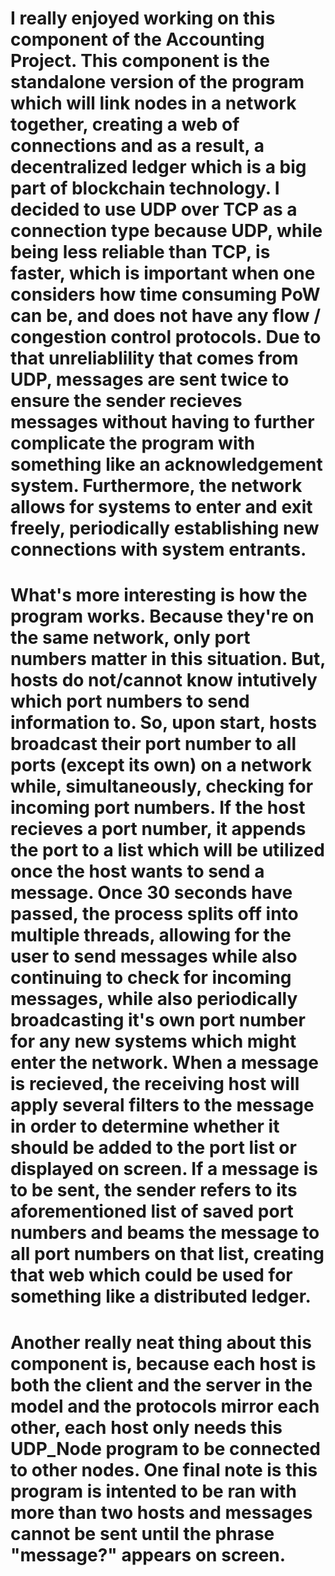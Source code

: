 # I really enjoyed working on this component of the Accounting Project. This component is the standalone version of the program which will link nodes in a network together, creating a web of connections and as a result, a decentralized ledger which is a big part of blockchain technology. I decided to use UDP over TCP as a connection type because UDP, while being less reliable than TCP, is faster, which is important when one considers how time consuming PoW can be, and does not have any flow / congestion control protocols. Due to that unreliablility that comes from UDP, messages are sent twice to ensure the sender recieves messages without having to further complicate the program with something like an acknowledgement system. Furthermore, the network allows for systems to enter and exit freely, periodically establishing new connections with system entrants. 
# 
# What's more interesting is how the program works. Because they're on the same network, only port numbers matter in this situation. But, hosts do not/cannot know intutively which port numbers to send information to. So, upon start, hosts broadcast their port number to all ports (except its own) on a network while, simultaneously, checking for incoming port numbers. If the host recieves a port number, it appends the port to a list which will be utilized once the host wants to send a message. Once 30 seconds have passed, the process splits off into multiple threads, allowing for the user to send messages while also continuing to check for incoming messages, while also periodically broadcasting it's own port number for any new systems which might enter the network. When a message is recieved, the receiving host will apply several filters to the message in order to determine whether it should be added to the port list or displayed on screen. If a message is to be sent, the sender refers to its aforementioned list of saved port numbers and beams the message to all port numbers on that list, creating that web which could be used for something like a distributed ledger.
#
# Another really neat thing about this component is, because each host is both the client and the server in the model and the protocols mirror each other, each host only needs this UDP_Node program to be connected to other nodes. One final note is this program is intented to be ran with more than two hosts and messages cannot be sent until the phrase "message?" appears on screen.
